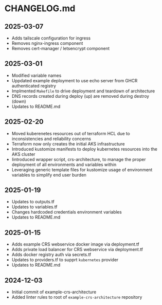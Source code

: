 # CHANGELOG.md

## 2025-03-07

- Adds tailscale configuration for ingress
- Removes nginx-ingress component
- Removes cert-manager / letsencrypt component

## 2025-03-01

- Modified variable names
- Uppdated example deployment to use echo server from GHCR authenticated registry
- Implmented `Makefile` to drive deployment and teardown of architecture
- DNS records created during deploy (up) are removed during destroy (down)
- Updates to README.md

## 2025-02-20

- Moved kuberenetes resources out of terraform HCL due to inconsistencies and reliability concerns
- Terraform now only creates the initial AKS infrastructure
- Introduced kustomize manifests to deploy kubernetes resources into the AKS cluster
- Iintroduced wrapper script, crs-architecture, to manage the proper deployment of all environments and variables within
- Leveraging generic template files for kustomize usage of environment variables to simplify end user burden

## 2025-01-19

- Updates to outputs.tf
- Updates to variables.tf
- Changes hardcoded credentials environment variables
- Updates to README.md

## 2025-01-15

- Adds example CRS webservice docker image via deployment.tf
- Adds private load balancer for CRS webservice via deployment.tf
- Adds docker registry auth via secrets.tf
- Updates to providers.tf to supprt `kubernetes` provider
- Updates to README.md

## 2024-12-03

- Initial commit of example-crs-architecture
- Added linter rules to root of `example-crs-architecture` repository
